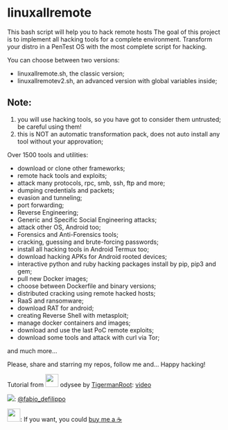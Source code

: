 # linuxallremote
This bash script will help you to hack remote hosts 
The goal of this project is to implement all hacking tools for a complete environment.
Transform your distro in a PenTest OS with the most complete script for hacking.

You can choose between two versions:
- linuxallremote.sh, the classic version;
- linuxallremotev2.sh, an advanced version with global variables inside;

## Note:
1. you will use hacking tools, so you have got to consider them untrusted; be careful using them!
2. this is NOT an automatic transformation pack, does not auto install any tool without your approvation;

Over 1500 tools and utilities:
- download or clone other frameworks;
- remote hack tools and exploits;
- attack many protocols, rpc, smb, ssh, ftp and more;
- dumping credentials and packets;
- evasion and tunneling;
- port forwarding;
- Reverse Engineering;
- Generic and Specific Social Engineering attacks;
- attack other OS, Android too;
- Forensics and Anti-Forensics tools;
- cracking, guessing and brute-forcing passwords;
- install all hacking tools in Android Termux too;
- download hacking APKs for Android rooted devices;
- interactive python and ruby hacking packages install by pip, pip3 and gem;
- pull new Docker images;
- choose between Dockerfile and binary versions;
- distributed cracking using remote hacked hosts;
- RaaS and ransomware;
- download RAT for android;
- creating Reverse Shell with metasploit;
- manage docker containers and images;
- download and use the last PoC remote exploits;
- download some tools and attack with curl via Tor;

and much more...

Please, share and starring my repos, follow me and... Happy hacking!

Tutorial from <img src="https://odysee.com/public/pwa/icon-180.png" width="30" height="30"></img> odysee by <a href="https://odysee.com/@Tigermanroot:b">TigermanRoot</a>: <a href="https://odysee.com/@Tigermanroot:b/Iinuxallremote:e">video</a>

<img src="https://cdn.cms-twdigitalassets.com/content/dam/developer-twitter/images/Twitter_logo_blue_32.png"></img>: <a href="https://twitter.com/fabio_defilippo">@fabio_defilippo</a>

<img src="https://www.paypalobjects.com/digitalassets/c/website/marketing/na/us/logo-center/Badge_1.png" width="30" height="30"></img>: If you want, you could <a href="https://www.paypal.com/donate?hosted_button_id=559D4CJB84KQJ">buy me a ☕</a>
